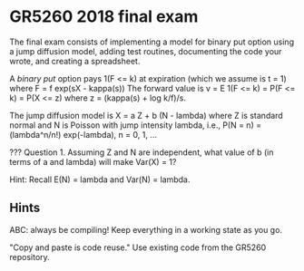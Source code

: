 # GR5260 2018 final exam

The final exam consists of implementing a model for binary put option using a jump diffusion model,
adding test routines, documenting the code your wrote, and creating a spreadsheet.

A _binary put_ option pays 1(F <= k) at expiration (which we assume is t = 1) where F = f exp(sX - kappa(s))
The forward value is v = E 1(F <= k) = P(F <= k) = P(X <= z) where z = (kappa(s) + log k/f)/s.

The jump diffusion model is X = a Z + b (N - lambda) where Z is standard normal and N is 
Poisson with jump intensity lambda, i.e., P(N = n) = (lambda^n/n!) exp(-lambda), n = 0, 1, ... 

 ??? Question 1. Assuming Z and N are independent, what value of b (in terms of a and lambda) will make Var(X) = 1?

Hint: Recall E(N) = lambda and Var(N) = lambda.


## Hints

ABC: always be compiling! Keep everything in a working state as you go.

"Copy and paste is code reuse." Use existing code from the GR5260 repository.
